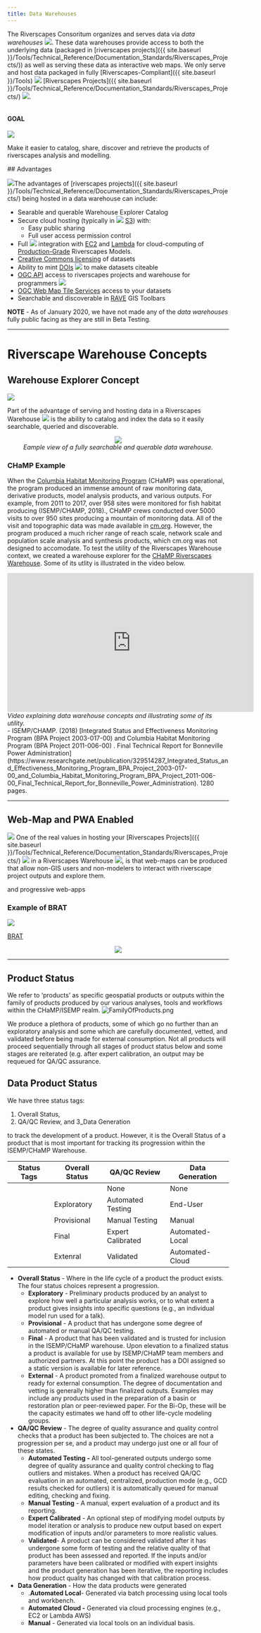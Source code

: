 ```yaml
---
title: Data Warehouses
---
```


The Riverscapes Consoritum organizes and serves data via  *data warehouses* <img src="{{ site.baseurl }}/assets/images/data/RiverscapesWarehouseCloud_24.png">. These data warehouses provide access to both the underlying data (packaged in [riverscapes projects]({{ site.baseurl }}/Tools/Technical_Reference/Documentation_Standards/Riverscapes_Projects/)) as well as serving these data as interactive web maps. We only serve and host data packaged in fully  [Riverscapes-Compliant]({{ site.baseurl }}/Tools) <img  src="{{ site.baseurl }}/assets/images/rc/RiverscapesCompliant_24.png">  [Riverscapes Projects]({{ site.baseurl }}/Tools/Technical_Reference/Documentation_Standards/Riverscapes_Projects/) <img  src="{{ site.baseurl }}/assets/images/data/RiverscapesProject_24.png">.

<div class="row small-up-2 medium-up-2">
  <div class="column">
    <div class="card">
      <div class="card-section">
        <h4>GOAL</h4>
        <img class="float-left" src="{{ site.baseurl }}/assets/images/data/RiverscapesWarehouseCloud_128.png">
        <p>Make it easier to catalog, share, discover and retrieve the products of riverscapes analysis and modelling. </p>
      </div>
    </div>
  </div>

</div>
## Advantages

<img class="float-right" src="{{ site.baseurl }}/assets/images/data/Riverscapes Warehouse Loggin.png">The advantages of  [riverscapes projects]({{ site.baseurl }}/Tools/Technical_Reference/Documentation_Standards/Riverscapes_Projects/)  being hosted in a data warehouse can include:
- Searable and querable Warehouse Explorer Catalog <i class="fa fa-filter" aria-hidden="true"></i>
- Secure cloud hosting  (typically in <a href="https://aws.amazon.com"><img  src="{{ site.baseurl }}/assets/images/data/AWS_24.png"></a> [S3](https://aws.amazon.com/s3/faqs/)) <i class="fa fa-cloud" aria-hidden="true"></i> with:
  - Easy public sharing <i class="fa fa-share-alt" aria-hidden="true"></i>
  - Full user <i class="fa fa-user-circle-o" aria-hidden="true"></i> access permission control <i class="fa fa-key" aria-hidden="true"></i>
- Full <a href="https://aws.amazon.com"><img  src="{{ site.baseurl }}/assets/images/data/AWS_24.png"></a>  integration with [EC2](https://aws.amazon.com/ec2/?nc2=type_a) and [Lambda](https://aws.amazon.com/lambda/?nc2=type_a) for cloud-computing of [Production-Grade](https://riverscapes.github.io/riverscapes-website/Tools/#tool-status) Riverscapes Models.
-  [Creative Commons licensing](https://creativecommons.org/licenses/) of datasets <i class="fa fa-creative-commons" aria-hidden="true"></i>
- Ability to mint [DOIs](https://www.doi.org/faq.html) <a href="https://www.doi.org/faq.html"><img  src="{{ site.baseurl }}/assets/images/data/DOI_24.png"></a> to make datasets citeable
- [OGC API](http://www.ogcapi.org/) access to riverscapes projects and warehouse for programmers <img  src="{{ site.baseurl }}/assets/images/data/api_24.png"> 
-  [OGC Web Map Tile Services](https://www.opengeospatial.org/standards/wmts) access to your datasets <i class="fa fa-map-o" aria-hidden="true"></i>
- Searchable and discoverable in [RAVE](http://rave.riverscapes.xyz) GIS Toolbars


**NOTE** - As of January 2020, we have not made any of the *data warehouses* fully public facing as they are still in Beta Testing. 

-----
# Riverscape Warehouse Concepts
##  Warehouse Explorer Concept
<a href="https://northarrowresearchlabs.github.io/riverscapes/#/"><img src="{{ site.baseurl }}/assets/images/data/RC_WarehouseExplorer.png"></a>

Part of the advantage of serving and hosting data in a Riverscapes Warehouse  <img src="{{ site.baseurl }}/assets/images/data/RiverscapesWarehouseCloud_24.png"> is the ability to catalog and index the data so it easily searchable,  queried and discoverable. 
<div align="center">
<img src="{{ site.baseurl }}/assets/images/data/WarehouseCHAMP.png">
<br><em>Eample view of a fully searchable and querable data warehouse. </em>
</div>

### CHaMP Example
When the [Columbia Habitat Monitoring Program](http://champmonitoring.org) (CHaMP) was operational, the program produced an immense amount of raw monitoring data, derivative products, model analysis products, and various outputs. For example, from 2011 to 2017, over 958 sites were monitored for fish habitat producing (ISEMP/CHAMP, 2018)., CHaMP crews conducted over 5000 visits to over 950 sites producing a mountain of monitoring data. All of the visit and topographic data was made available in [cm.org](http://champmonitoring.org). However, the program produced a much richer range of reach scale, network scale and population scale analysis and synthesis products, which cm.org was not designed to accomodate. To test the utility of the Riverscapes Warehouse context, we created a warehouse explorer for the [CHaMP Riverscapes Warehouse](https://northarrowresearchlabs.github.io/riverscapes/#/CHaMP). Some of its utlity is illustrated in the video below.

<div class="responsive-embed">
<iframe width="560" height="315" src="https://www.youtube.com/embed/llGthTDUjfo" frameborder="0" allow="accelerometer; autoplay; encrypted-media; gyroscope; picture-in-picture" allowfullscreen></iframe>
<br><em>Video explaining data warehouse concepts and illustrating some of its utility. </em>
</div>
- ISEMP/CHAMP. (2018) [Integrated Status and Effectiveness Monitoring Program (BPA Project 2003-017-00) and Columbia Habitat Monitoring Program (BPA Project 2011-006-00) . Final Technical Report for Bonneville Power Administration](https://www.researchgate.net/publication/329514287_Integrated_Status_and_Effectiveness_Monitoring_Program_BPA_Project_2003-017-00_and_Columbia_Habitat_Monitoring_Program_BPA_Project_2011-006-00_Final_Technical_Report_for_Bonneville_Power_Administration). 1280 pages.


-----
## Web-Map and PWA Enabled
<img class="float-right" src="{{ site.baseurl }}/assets/images/data/BRAT_Risk.png">
One of the real values in hosting your [Riverscapes Projects]({{ site.baseurl }}/Tools/Technical_Reference/Documentation_Standards/Riverscapes_Projects/) <img  src="{{ site.baseurl }}/assets/images/data/RiverscapesProject_24.png"> in a Riverscapes Warehouse  <img src="{{ site.baseurl }}/assets/images/data/RiverscapesWarehouseCloud_24.png">, is that web-maps can be produced that allow non-GIS users and non-modelers to interact with  riverscape project outputs and explore them.


 and progressive web-apps

### Example of BRAT
<img class="float-left" src="{{ site.baseurl }}/assets/images/data/BratMapTab.png">

[BRAT](https://riverscapes.github.io/BratMap/#/idaho)

<div align="center">
<img src="{{ site.baseurl }}/assets/images/data/IdahoBRATMap.png">
</div>



-----
## Product Status
We refer to ‘products’ as specific geospatial products or outputs within the family of products produced by our various analyses, tools and workflows within the CHaMP/ISEMP realm.
![FamilyOfProducts.png](https://lh5.googleusercontent.com/MrlolkkwfO0OC1pZNKDKkCcoebKTYbGKbVpO5H2vpd7ItVFi-6lVvmUNY9o4TMK1UxQizAGkZwaoBuLntsZvO8mfE4gsh9ohNmfxxhZBG0owahyAr_Tv_eUdt31REXy-MPKEeSMR)

We produce a plethora of products, some of which go no further than an exploratory analysis and some which are carefully documented, vetted, and validated before being made for external consumption. Not all products will proceed sequentially through all stages of product status below and some stages are reiterated (e.g. after expert calibration, an output may be requeued for QA/QC assurance. 

## Data Product Status

We have three status tags: 
1) Overall Status, 
2)  QA/QC Review, and 
3_Data Generation 

to track the development of a product. However, it is the Overall Status of a product that is most important for tracking its progression within the ISEMP/CHaMP Warehouse.

| Status Tags | Overall Status | QA/QC Review | Data Generation |
|-------------|----------------|-------------------|-----------------|
|  |  | None | None |
|  | Exploratory | Automated Testing | End-User |
|  | Provisional | Manual Testing | Manual |
|  | Final | Expert Calibrated | Automated-Local |
|  | Extenral | Validated | Automated-Cloud |

- **Overall Status** - Where in the life cycle of a product the product exists. The four status choices represent a progression.
  - **Exploratory** - Preliminary products produced by an analyst to explore how well a particular analysis works, or to what extent a product gives insights into specific questions (e.g., an individual model run used for a talk). 
  - **Provisional** - A product that has undergone some degree of automated or manual QA/QC testing. 
  - **Final** - A product that has been validated and is trusted for inclusion in the ISEMP/CHaMP warehouse. Upon elevation to a finalized status a product is available for use by ISEMP/CHaMP team members and authorized partners. At this point the product has a DOI assigned so a static version is available for later reference.
  - **External** - A product promoted from a finalized warehouse output to ready for external consumption. The degree of documentation and vetting is generally higher than finalized outputs. Examples may include any products used in the preparation of a basin or restoration plan or peer-reviewed paper. For the Bi-Op, these will be the capacity estimates we hand off to other life-cycle modeling groups. 
- **QA/QC Review** - The degree of quality assurance and quality control checks that a product has been subjected to. The choices are not a progression per se, and a product may undergo just one or all four of these states. 
  - **Automated Testing -** All tool-generated outputs undergo some degree of quality assurance and quality control checking to flag outliers and mistakes. When a product has received QA/QC evaluation in an automated, centralized, production mode (e.g., GCD results checked for outliers) it is automatically queued for manual editing, checking and fixing.
  - **Manual Testing** - A manual, expert evaluation of a product and its reporting. 
  - **Expert Calibrated** - An optional step of modifying model outputs by model iteration or analysis to produce new output based on expert modification of inputs and/or parameters to more realistic values. 
  - **Validated**- A product can be considered validated after it has undergone some form of testing and the relative quality of that product has been assessed and reported. If the inputs and/or parameters have been calibrated or modified with expert insights and the product generation has been iterative, the reporting includes how product quality has changed with that calibration process. 
- **Data Generation** - How the data products were generated
  - .**Automated Local**- Generated via batch processing using local tools and workbench.
  - **Automated Cloud -** Generated via cloud processing engines (e.g., EC2 or Lambda AWS)
  -  **Manual** - Generated via local tools on an individual basis.
